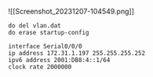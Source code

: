 
![[Screenshot_20231207-104549.png]]

```
do del vlan.dat
do erase startup-config
```

```
interface Serial0/0/0
ip address 172.31.1.197 255.255.255.252
ipv6 address 2001:DB8:4::1/64
clock rate 2000000
```